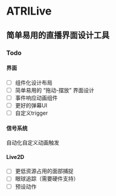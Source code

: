 # ATRILive

## 简单易用的直播界面设计工具

### Todo

#### 界面

- [ ] 组件化设计布局
- [ ] 简单易用的 “拖动-摆放” 界面设计
- [ ] 事件响应动画组件
- [ ] 更好的弹幕UI
- [ ] 自定义trigger

#### 信号系统

自动化自定义动画触发

#### Live2D

- [ ] 更低资源占用的面部捕捉
- [ ] 眼球追踪（需要硬件支持）
- [ ] 预设动作
